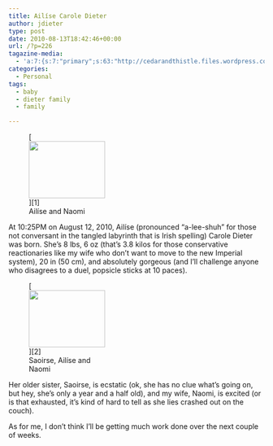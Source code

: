 ```yaml
---
title: Ailíse Carole Dieter
author: jdieter
type: post
date: 2010-08-13T18:42:46+00:00
url: /?p=226
tagazine-media:
  - 'a:7:{s:7:"primary";s:63:"http://cedarandthistle.files.wordpress.com/2010/08/100_7579.jpg";s:6:"images";a:2:{s:63:"http://cedarandthistle.files.wordpress.com/2010/08/100_7579.jpg";a:6:{s:8:"file_url";s:63:"http://cedarandthistle.files.wordpress.com/2010/08/100_7579.jpg";s:5:"width";s:4:"2048";s:6:"height";s:4:"1536";s:4:"type";s:5:"image";s:4:"area";s:7:"3145728";s:9:"file_path";s:0:"";}s:63:"http://cedarandthistle.files.wordpress.com/2010/08/100_7580.jpg";a:6:{s:8:"file_url";s:63:"http://cedarandthistle.files.wordpress.com/2010/08/100_7580.jpg";s:5:"width";s:4:"2048";s:6:"height";s:4:"1536";s:4:"type";s:5:"image";s:4:"area";s:7:"3145728";s:9:"file_path";s:0:"";}}s:6:"videos";a:0:{}s:11:"image_count";s:1:"2";s:6:"author";s:6:"664943";s:7:"blog_id";s:7:"9493963";s:9:"mod_stamp";s:19:"2010-08-13 18:42:46";}'
categories:
  - Personal
tags:
  - baby
  - dieter family
  - family

---
```

<figure id="attachment_227" style="max-width: 150px" class="wp-caption alignleft">[<img src="http://cedarandthistle.files.wordpress.com/2010/08/100_7579.jpg?w=150" alt="" title="Ailíse and Naomi" width="150" height="112" class="size-thumbnail wp-image-227" srcset="/images/2010/08/100_7579.jpg 2048w, /images/2010/08/100_7579-300x225.jpg 300w, /images/2010/08/100_7579-768x576.jpg 768w, /images/2010/08/100_7579-1024x768.jpg 1024w" sizes="(max-width: 150px) 100vw, 150px" />][1]<figcaption class="wp-caption-text">Ailíse and Naomi</figcaption></figure>At 10:25PM on August 12, 2010, Ailíse (pronounced &#8220;a-lee-shuh&#8221; for those not conversant in the tangled labyrinth that is Irish spelling) Carole Dieter was born. She&#8217;s 8 lbs, 6 oz (that&#8217;s 3.8 kilos for those conservative reactionaries like my wife who don&#8217;t want to move to the new Imperial system), 20 in (50 cm), and absolutely gorgeous (and I&#8217;ll challenge anyone who disagrees to a duel, popsicle sticks at 10 paces).

<figure id="attachment_228" style="max-width: 150px" class="wp-caption alignright">[<img src="http://cedarandthistle.files.wordpress.com/2010/08/100_7580.jpg?w=150" alt="" title="Saoirse, Ailíse and Naomi" width="150" height="112" class="size-thumbnail wp-image-228" srcset="/images/2010/08/100_7580.jpg 2048w, /images/2010/08/100_7580-300x225.jpg 300w, /images/2010/08/100_7580-768x576.jpg 768w, /images/2010/08/100_7580-1024x768.jpg 1024w" sizes="(max-width: 150px) 100vw, 150px" />][2]<figcaption class="wp-caption-text">Saoirse, Ailíse and Naomi</figcaption></figure>Her older sister, Saoirse, is ecstatic (ok, she has no clue what&#8217;s going on, but hey, she&#8217;s only a year and a half old), and my wife, Naomi, is excited (or is that exhausted, it&#8217;s kind of hard to tell as she lies crashed out on the couch).

As for me, I don&#8217;t think I&#8217;ll be getting much work done over the next couple of weeks.

 [1]: http://cedarandthistle.files.wordpress.com/2010/08/100_7579.jpg
 [2]: http://cedarandthistle.files.wordpress.com/2010/08/100_7580.jpg